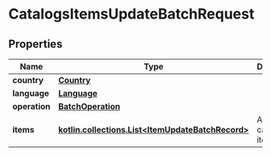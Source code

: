 
# CatalogsItemsUpdateBatchRequest

## Properties
Name | Type | Description | Notes
------------ | ------------- | ------------- | -------------
**country** | [**Country**](Country.md) |  | 
**language** | [**Language**](Language.md) |  | 
**operation** | [**BatchOperation**](BatchOperation.md) |  | 
**items** | [**kotlin.collections.List&lt;ItemUpdateBatchRecord&gt;**](ItemUpdateBatchRecord.md) | Array with catalogs items | 



